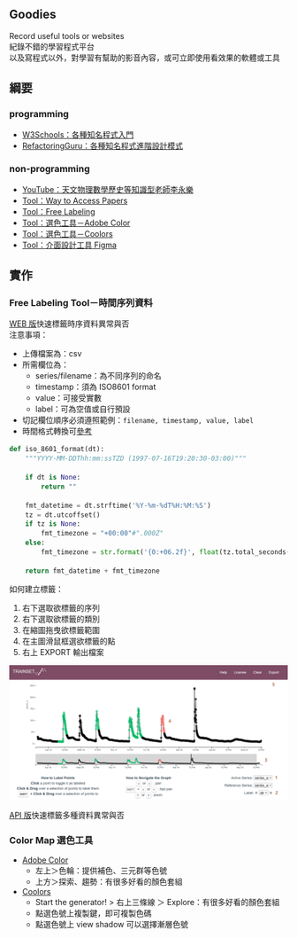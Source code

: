 ## Goodies
Record useful tools or websites  
紀錄不錯的學習程式平台  
以及寫程式以外，對學習有幫助的影音內容，或可立即使用看效果的軟體或工具  

## 綱要
### programming
* [W3Schools：各種知名程式入門](https://www.w3schools.com/)
* [RefactoringGuru：各種知名程式進階設計模式](https://refactoringguru.cn/design-patterns/python)

### non-programming
* [YouTube：天文物理數學歷史等知識型老師李永樂](https://www.youtube.com/c/%E6%9D%8E%E6%B0%B8%E4%B9%90%E8%80%81%E5%B8%88)
* [Tool：Way to Access Papers](https://sci-hub.se/)
* [Tool：Free Labeling](https://github.com/yuning-lin/Goodies/edit/main/README.md#free-labeling-tool)
* [Tool：選色工具－Adobe Color](https://github.com/yuning-lin/Goodies/edit/main/README.md#color-map-%E9%81%B8%E8%89%B2%E5%B7%A5%E5%85%B7)
* [Tool：選色工具－Coolors](https://github.com/yuning-lin/Goodies/edit/main/README.md#color-map-%E9%81%B8%E8%89%B2%E5%B7%A5%E5%85%B7)
* [Tool：介面設計工具 Figma](https://www.figma.com/)

## 實作
### Free Labeling Tool－時間序列資料
[WEB 版](https://trainset.geocene.com/)快速標籤時序資料異常與否  
注意事項：
* 上傳檔案為：csv
* 所需欄位為：
  * series/filename：為不同序列的命名
  * timestamp：須為 ISO8601 format
  * value：可接受實數
  * label：可為空值或自行預設 
* 切記欄位順序必須遵照範例：`filename, timestamp, value, label`
* 時間格式轉換可[參考](https://stackoverflow.com/questions/2150739/iso-time-iso-8601-in-python/40484010#40484010)
```python
def iso_8601_format(dt):
    """YYYY-MM-DDThh:mm:ssTZD (1997-07-16T19:20:30-03:00)"""

    if dt is None:
        return ""

    fmt_datetime = dt.strftime('%Y-%m-%dT%H:%M:%S')
    tz = dt.utcoffset()
    if tz is None:
        fmt_timezone = "+00:00"#".000Z"
    else:
        fmt_timezone = str.format('{0:+06.2f}', float(tz.total_seconds() / 3600))

    return fmt_datetime + fmt_timezone
```
  
如何建立標籤：
1. 右下選取欲標籤的序列
2. 右下選取欲標籤的類別
3. 在縮圖拖曳欲標籤範圍
4. 在主圖滑鼠框選欲標籤的點
5. 右上 EXPORT 輸出檔案
  
![](https://github.com/yuning-lin/Goodies/blob/main/TutorPics/TRAINSET.PNG)
  
[API 版](https://labelstud.io/guide/)快速標籤多種資料異常與否

### Color Map 選色工具
* [Adobe Color](https://color.adobe.com/zh/create/color-wheel)
  * 左上＞色輪：提供補色、三元群等色號
  * 上方＞探索、趨勢：有很多好看的顏色套組
* [Coolors](https://coolors.co/)
  * Start the generator! > 右上三條線 ＞ Explore：有很多好看的顏色套組
  * 點選色號上複製鍵，即可複製色碼
  * 點選色號上 view shadow 可以選擇漸層色號

